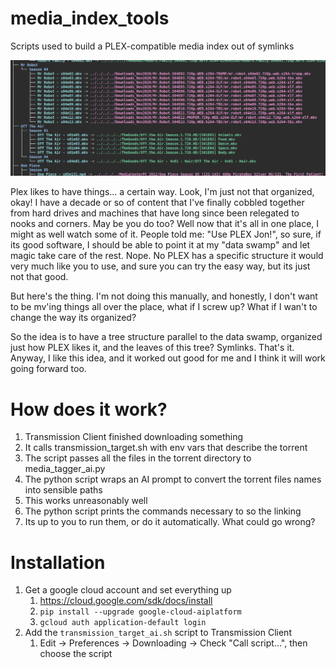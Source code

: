 # media_index_tools
Scripts used to build a PLEX-compatible media index out of symlinks

![screenshot of tree command](docs/tree_example.png)

Plex likes to have things... a certain way. Look, I'm just not that
organized, okay! I have a decade or so of content that I've finally cobbled
together from hard drives and machines that have long since been
relegated to nooks and corners. May be you do too? Well now that it's
all in one place, I might as well watch some of it. People told me:
"Use PLEX Jon!", so sure, if its good software, I should be able to
point it at my "data swamp" and let magic take care of the rest.
Nope. No PLEX has a specific structure it would very much like you to
use, and sure you can try the easy way, but its just not that good.

But here's the thing. I'm not doing this manually, and honestly,
I don't want to be mv'ing things all over the place, what if I
screw up? What if I wan't to change the way its organized?

So the idea is to have a tree structure parallel to the data swamp,
organized just how PLEX likes it, and the leaves of this tree?
Symlinks. That's it. Anyway, I like this idea, and it worked out
good for me and I think it will work going forward too.

# How does it work?

1. Transmission Client finished downloading something
2. It calls transmission_target.sh with env vars that describe the torrent
3. The script passes all the files in the torrent directory to media_tagger_ai.py
4. The python script wraps an AI prompt to convert the torrent files names into sensible paths
5. This works unreasonably well
6. The python script prints the commands necessary to so the linking
7. Its up to you to run them, or do it automatically. What could go wrong?

# Installation

1. Get a google cloud account and set everything up
    1. https://cloud.google.com/sdk/docs/install
    2. `pip install --upgrade google-cloud-aiplatform`
    3. `gcloud auth application-default login`
2. Add the `transmission_target_ai.sh` script to Transmission Client
    1. Edit -> Preferences -> Downloading -> Check "Call script...", then choose the script

